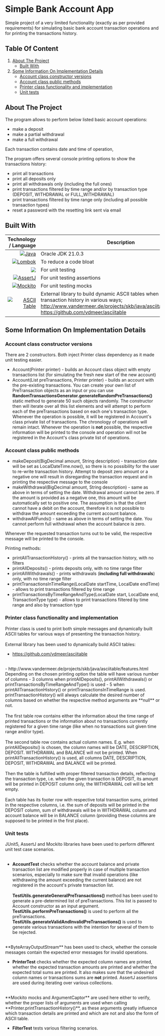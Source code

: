 # Simple Bank Account App

Simple project of a very limited functionality (exactly as per provided requirements) for simulating basic bank account transaction operations and for printing the transactions history.

## Table Of Content
<ol>
    <li>
      <a href="#about-the-project">About The Project</a>
      <ul>
        <li><a href="#built-with">Built With</a></li>
      </ul>
    </li>
    <li>
      <a href="#some-information-on-implementation-details">Some Information On Implementation Details</a>
      <ul>
        <li><a href="#account-class-constructor-versions">Account class constructor versions</a></li>
        <li><a href="#account-class-public-methods">Account class public methods</a></li>
        <li><a href="#printer-class-functionality-and-implementation">Printer class functionality and implementation</a></li>
        <li><a href="#unit-tests">Unit tests</a></li>
      </ul>
    </li>
    
  </ol>

## About The Project

The program allows to perform below listed basic account operations:

- make a deposit
- make a partial withdrawal
- make a full withdrawal

Each transaction contains date and time of operation, 

The program offers several console printing options to show the transactions history:
- print all transactions 
- print all deposits only
- print all withdrawals only (including the full ones)
- print transactions filtered by time range and/or by transaction type (DEPOSIT, WITHDRAWAL or FULL_WITHDRAWAL)
- print transactions filtered by time range only (including all possible transaction types)
- reset a password with the resetting link sent via email

## Built With

| Technology / Language     | Description |
| -----------: | ----------- |
|[![Java](https://img.shields.io/badge/Java-ED8B00?style=for-the-badge&logo=openjdk&logoColor=white)](https://docs.oracle.com/en/java/javase/21/docs/api/index.html)|Oracle JDK 21.0.3|
|[![Lombok](https://img.shields.io/badge/Project_Lombok-ED8B00?style=for-the-badge&logoColor=white)](https://projectlombok.org/)|To reduce a code bloat|
|[![](https://img.shields.io/badge/junit-%23E33332?logo=junit5&logoColor=white)](https://junit.org/junit5/) | For unit testing|
|[![AssertJ](https://img.shields.io/badge/AssertJ-ED8B00?style=for-the-badge&logoColor=white)](https://assertj.github.io/doc/)| For unit testing assertions |
|[![Mockito](https://img.shields.io/badge/Mockito-51803a?style=for-the-badge&logoColor=white)](https://site.mockito.org/)| For unit testing mocks |
|[![ASCII Table](https://img.shields.io/badge/AsciiTable-51803a?style=for-the-badge&logoColor=white)](http://www.vandermeer.de/projects/skb/java/asciitable/features.html)| External library to build dynamic ASCII tables when printing transaction history in various ways; <br> http://www.vandermeer.de/projects/skb/java/asciitable/features.html <br> https://github.com/vdmeer/asciitable |


## Some Information On Implementation Details
### Account class constructor versions

There are 2 constructors. Both inject Printer class dependency as it made unit testing easier.

- Account(Printer printer) - builds an Account class object with empty transactions list (for simulating the fresh new start of the new account)
- Account(List<PreTransaction> preTransactions, Printer printer) - builds an account with the pre-existing transactions. You can create your own list of PreTransaction objects as an input or you can use **RandomTransactionsGenerator.generateRandomPreTransactions()** static method to generate 50 such objects randomly. The constructor then will iterate over all this list elements and will attempt to perform each of the preTransactions based on each one's transaction type. Whenever the operation is possible, it will be registered in Account's class private list of transactions. The chronology of operations will remain intact. Whenever the operation is **not** possible, the respective information will be printed to the console and operation will not be registered in the Account's class private list of operations.

### Account class public methods
- makeDeposit(BigDecimal amount, String description) - transaction date will be set as LocalDateTime.now(), so there is no possibility for the user to re-write transaction history. Attempt to deposit zero amount or a negative one will result in disregarding the transaction request and in printing the respective message to the console
- makeWithdrawal(BigDecimal amount, String description) - same as above in terms of setting the date. Withdrawal amount cannot be zero. If the amount is provided as a negative one, this amount will be automatically set to positive one. The assumption is that the client cannot have a debit on the account, therefore it is not possible to withdraw the amount exceeding the current account balance. 
- withdrawAllFunds() - same as above in terms of setting the date. You cannot perform full withdrawal when the account balance is zero.

Whenever the requested transaction turns out to be valid, the respective message will be printed to the console.

Printing methods:
- printAllTransactionHistory() - prints all the transaction history, with no filters
- printAllDeposits() - prints deposits only, with no time range filter
- printAllWithdrawals() - prints withdrawals (**including full withdrawals**) only, with no time range filter
- printTransactionsInTimeRange(LocalDate startTime, LocalDate endTime) - allows to print transactions filtered by time range
- printTransactionsByTimeRangeAndType(LocalDate start, LocalDate end, TransactionType type) - allows to print transactions filtered by time range and also by transaction type

### Printer class functionality and implementation
Printer class is used to print both simple messages and dynamically built ASCII tables for various ways of presenting the transaction history.<br><br>
External library has been used to dynamically build ASCII tables:
<br> 
- https://github.com/vdmeer/asciitable 
<br> 
- http://www.vandermeer.de/projects/skb/java/asciitable/features.html 


<br>
Depending on the chosen printing option the table will have various number of columns 
- 3 columns when printAllDeposits(), printAllWithdrawals() or printTransactionsByTimeRangeAndType() is used
- 5 when printAllTransactionHistory() or printTransactionsInTimeRange is used.

<br>
printTransactionHistory() will always calculate the desired number of columns based on whether the respective method arguments are **null** or not.
<br> <br>
The first table row contains either the information about the time range of printed transactions or the information about no transactions currently registered for a given time range (like when no transactions suit given time range and/or type).
<br><br>
The second table row contains actual column names. E.g. when printAllDeposits() is chosen, the column names will be DATE, DESCRIPTION, DEPOSIT. WITHDRAWAL and BALANCE will not be printed. When printAllTransactionHistory() is used, all columns DATE, DESCRIPTION, DEPOSIT, WITHDRAWAL and BALANCE will be printed.
<br><br>
Then the table is fulfilled with proper filtered transaction details, reflecting the transaction type, i.e. when the given transaction is DEPOSIT, its amount will be printed in DEPOSIT column only, the WITHDRAWAL cell will be left empty.
<br><br>
Each table has its footer row with respective total transaction sums, printed in the respective columns, i.e. the sum of deposits will be printed in the DEPOSIT column, sum of withdrawals will be in WITHDRAWAL column and account balance will be in BALANCE column (providing these columns are supposed to be printed in the first place).

### Unit tests
JUnit5, AssertJ and Mockito libraries have been used to perform different unit test case scenarios.
<br><br>
- **AccountTest** checks whether the account balance and private transaction list are modified properly in case of multiple transaction scenarios, especially to make sure that invalid operations (like withdrawing the amount exceeding the current balance) are not registered in the account's private transaction list.
<br><br>
**TestUtils.generateGeneralPreTransactions()** method has been used to generate a pre-determined list of preTransactions. This list is passed to Account constructor as an input argument. 
<br>**TestUtils.performPreTransactions()** is used to perform all the preTransactions. 
<br>**TestUtils.generateValidAndInvalidPreTransactions()** is used to generate various transactions with the intention for several of them to be rejected.
<br>
**ByteArrayOutputStream** has been used to check, whether the console messages contain the expected error messages for invalid operations.

- **PrinterTest** checks whether the expected column names are printed, whether the expected transaction amounts are printed and whether the expected total sums are printed. It also makes sure that the undesired column names or transactions sums are **not** printed. AssertJ assertions are used during iterating over various collections.
<br>
**Mockito mocks and ArgumentCaptor** are used here either to verify, whether the proper lists of arguments are used when calling **Printer.printTransactionHistory()**, as these arguments greatly influence which transaction details are printed and which are not and also the form of ASCII table.

- **FilterTest** tests various filtering scenarios.